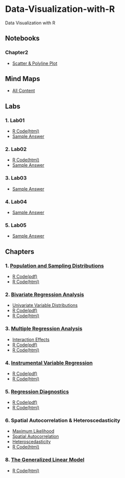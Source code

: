 # Data-Visualization-with-R
Data Visualization with R

## Notebooks
### Chapter2
* [Scatter & Polyline Plot](https://yalin1995.github.io/Data-Visualization-with-R/Chapter2/Scatter&Polyline_plot.nb.html)

## Mind Maps
* [All Content](http://www.xmind.net/m/6v4UKP)

## Labs
### 1. Lab01
* [R Code(html)](https://yalin1995.github.io/Data-Visualization-with-R/Lab01/GISC7310Lab01.html)
* [Sample Answer](https://yalin1995.github.io/Data-Visualization-with-R/Lab01/Lab01GISC7310SP2020%20Sample%20Answer.pdf)
### 2. Lab02
* [R Code(html)](https://yalin1995.github.io/Data-Visualization-with-R/Lab02/GISC7310Lab02.html)
* [Sample Answer](https://yalin1995.github.io/Data-Visualization-with-R/Lab02/Lab02GISC7310SP2020%20Sample%20Answer(2).pdf)
### 3. Lab03
* [Sample Answer](https://yalin1995.github.io/Data-Visualization-with-R/Lab03/Lab03GISC7310Springl2020SampleAnswer.pdf)
### 4. Lab04
* [Sample Answer](https://yalin1995.github.io/Data-Visualization-with-R/Lab04/YalinLab04.pdf)
### 5. Lab05
* [Sample Answer](https://yalin1995.github.io/Data-Visualization-with-R/Lab05/Lab05GISC7310SampleAnswerSP2020(1).pdf)

## Chapters
### 1. [Population and Sampling Distributions](https://yalin1995.github.io/Data-Visualization-with-R/1.Population%20and%20Sampling%20Distributions/HamApp01.pdf)
* [R Code(pdf)](https://yalin1995.github.io/Data-Visualization-with-R/1.Population%20and%20Sampling%20Distributions/Lecture01.pdf)
* [R Code(html)](https://yalin1995.github.io/Data-Visualization-with-R/1.Population%20and%20Sampling%20Distributions/Lecture01.html)

### 2. [Bivariate Regression Analysis](https://yalin1995.github.io/Data-Visualization-with-R/02Bivariate%20Regression%20Analysis/HamChapt02.pdf) 
* [Univariate Variable Distributions](https://yalin1995.github.io/Data-Visualization-with-R/02Bivariate%20Regression%20Analysis/HamChapt01.pdf)
* [R Code(pdf)](https://yalin1995.github.io/Data-Visualization-with-R/02Bivariate%20Regression%20Analysis/Lecture02.pdf)
* [R Code(html)](https://yalin1995.github.io/Data-Visualization-with-R/02Bivariate%20Regression%20Analysis/Lecture02.html)

### 3. [Multiple Regression Analysis](https://yalin1995.github.io/Data-Visualization-with-R/03Multiple%20Regression%20Analysis/HamChapt03A.pdf)
* [Interaction Effects](https://yalin1995.github.io/Data-Visualization-with-R/03Multiple%20Regression%20Analysis/HamChapt03B.pdf)
* [R Code(pdf)](https://yalin1995.github.io/Data-Visualization-with-R/03Multiple%20Regression%20Analysis/Lecture03.pdf)
* [R Code(html)](https://yalin1995.github.io/Data-Visualization-with-R/03Multiple%20Regression%20Analysis/Lecture03.html)

### 4. [Instrumental Variable Regression](https://yalin1995.github.io/Data-Visualization-with-R/04Instrumental%20Variable%20Regression/IVReg.pdf)
* [R Code(pdf)](https://yalin1995.github.io/Data-Visualization-with-R/04Instrumental%20Variable%20Regression/Lecture04.pdf)
* [R Code(html)](https://yalin1995.github.io/Data-Visualization-with-R/04Instrumental%20Variable%20Regression/Lecture04.html)

### 5. [Regression Diagnostics](https://yalin1995.github.io/Data-Visualization-with-R/05Regression%20Diagnostics/Chapter04.pdf)
* [R Code(pdf)](https://yalin1995.github.io/Data-Visualization-with-R/05Regression%20Diagnostics/Lecture05.pdf)
* [R Code(html)](https://yalin1995.github.io/Data-Visualization-with-R/05Regression%20Diagnostics/Lecture05.html)

### 6. Spatial Autocorrelation & Heteroscedasticity
* [Maximum Likelihood](https://yalin1995.github.io/Data-Visualization-with-R/06Spatial%20Autocorrelation/MaximumLikelihoodAbbridged.pdf)
* [Spatial Autocorrelation](https://yalin1995.github.io/Data-Visualization-with-R/06Spatial%20Autocorrelation/SpatialAutocorrelation.pdf)
* [Heteroscedasticity](https://yalin1995.github.io/Data-Visualization-with-R/06Spatial%20Autocorrelation/GLSHeteroAC.pdf)
* [R Code(html)](https://yalin1995.github.io/Data-Visualization-with-R/06Spatial%20Autocorrelation/Lecture06.html)

### 8. [The Generalized Linear Model](https://yalin1995.github.io/Data-Visualization-with-R/08The%20Generalized%20Linear%20Model/GLMwithExtension.pdf)
* [R Code(html)](https://yalin1995.github.io/Data-Visualization-with-R/08The%20Generalized%20Linear%20Model/Lecture08.html)



